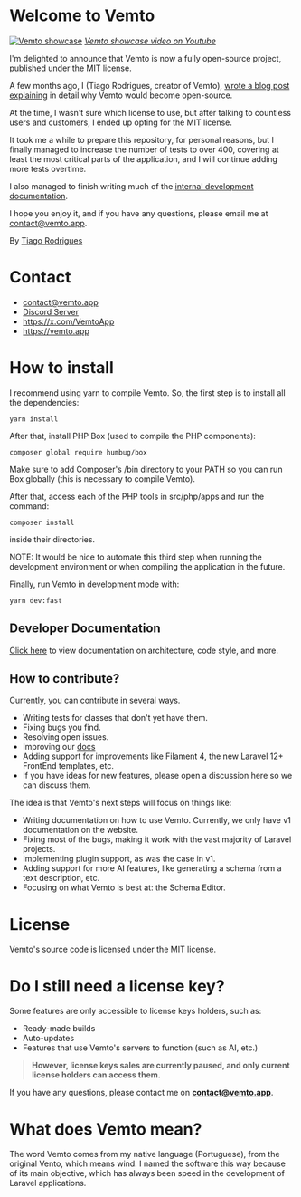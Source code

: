 # Welcome to Vemto
[![Vemto showcase](https://img.youtube.com/vi/9Ajie_-zcNI/0.jpg)](https://www.youtube.com/watch?v=9Ajie_-zcNI)
[*Vemto showcase video on Youtube*](https://www.youtube.com/watch?v=9Ajie_-zcNI)

I'm delighted to announce that Vemto is now a fully open-source project, published under the MIT license.

A few months ago, I (Tiago Rodrigues, creator of Vemto), [wrote a blog post explaining](https://vemto.app/blog/the-future-of-vemto) in detail why Vemto would become open-source.

At the time, I wasn't sure which license to use, but after talking to countless users and customers, I ended up opting for the MIT license.

It took me a while to prepare this repository, for personal reasons, but I finally managed to increase the number of tests to over 400, covering at least the most critical parts of the application, and I will continue adding more tests overtime.

I also managed to finish writing much of the [internal development documentation](/docs/index.md).

I hope you enjoy it, and if you have any questions, please email me at contact@vemto.app.

By [Tiago Rodrigues](https://x.com/Tiago_Ferat)

# Contact

- contact@vemto.app
- [Discord Server](https://discord.gg/CWnbWtJ)
- https://x.com/VemtoApp
- https://vemto.app

# How to install

I recommend using yarn to compile Vemto. So, the first step is to install all the dependencies:

```
yarn install
```

After that, install PHP Box (used to compile the PHP components):

```
composer global require humbug/box
```

Make sure to add Composer's /bin directory to your PATH so you can run Box globally (this is necessary to compile Vemto).

After that, access each of the PHP tools in src/php/apps and run the command:

```
composer install
```

inside their directories.

NOTE: It would be nice to automate this third step when running the development environment or when compiling the application in the future.

Finally, run Vemto in development mode with:

```
yarn dev:fast
```

## Developer Documentation

[Click here](/docs/index.md) to view documentation on architecture, code style, and more.

## How to contribute?

Currently, you can contribute in several ways.

- Writing tests for classes that don't yet have them.
- Fixing bugs you find.
- Resolving open issues.
- Improving our [docs](https://github.com/VemtoOrg/vemto-docs)
- Adding support for improvements like Filament 4, the new Laravel 12+ FrontEnd templates, etc.
- If you have ideas for new features, please open a discussion here so we can discuss them.

The idea is that Vemto's next steps will focus on things like:

- Writing documentation on how to use Vemto. Currently, we only have v1 documentation on the website.
- Fixing most of the bugs, making it work with the vast majority of Laravel projects.
- Implementing plugin support, as was the case in v1.
- Adding support for more AI features, like generating a schema from a text description, etc.
- Focusing on what Vemto is best at: the Schema Editor.

# License

Vemto's source code is licensed under the MIT license. 

# Do I still need a license key?

Some features are only accessible to license keys holders, such as:

- Ready-made builds
- Auto-updates
- Features that use Vemto's servers to function (such as AI, etc.)

> **However, license keys sales are currently paused, and only current license holders can access them.**

If you have any questions, please contact me on **contact@vemto.app**.

# What does Vemto mean?

The word Vemto comes from my native language (Portuguese), from the original Vento, which means wind. I named the software this way because of its main objective, which has always been speed in the development of Laravel applications.